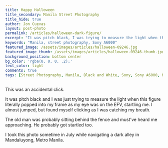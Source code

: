 ```yaml
---
title: Happy Halloween
title_secondary: Manila Street Photography
title_hide: true
author: Jon Cuevas
layout: post-photo
permalink: /articles/halloween-dark-figure/
excerpt: "It was pitch black, I was trying to measure the light when this figure literally popped into my frame startling me..."
keywords: "Manila, street photography, Sony A6000"
featured_image: /assets/images/articles/halloween-09246.jpg
featured_image_thumb: /assets/images/articles/halloween-09246-thumb.jpg
background_position: bottom center
bg_color: 'rgba(0, 0, 0, .2);'
text_color: light
comments: true
tags: [Street Photography, Manila, Black and White, Sony, Sony A6000, Nikon, Photography]
---
```


<p class="lead">This was an accidental click.</p>

It was pitch black and I was just trying to measure the light when this figure literally popped into my frame as my eye was on the EFV, startling me. I almost jumped, but found myself clicking as I was catching my breath.

The old man was probably sitting behind the fence and must've heard me approaching. He probably got startled too.

I took this photo sometime in July while navigating a dark alley in Mandaluyong, Metro Manila.

